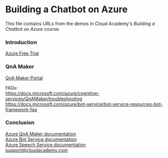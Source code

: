 # Building a Chatbot on Azure
This file contains URLs from the demos in Cloud Academy's _Building a Chatbot on Azure_ course.  

### Introduction
[Azure Free Trial](https://azure.microsoft.com/free)  

### QnA Maker
[QnA Maker Portal](https://qnamaker.ai)  

FAQs:  
https://docs.microsoft.com/azure/cognitive-services/QnAMaker/troubleshooting  
https://docs.microsoft.com/azure/bot-service/bot-service-resources-bot-framework-faq  

### Conclusion
[Azure QnA Maker documentation](https://docs.microsoft.com/azure/cognitive-services/QnAMaker/index)  
[Azure Bot Service documentation](https://docs.microsoft.com/azure/bot-service)  
[Azure Speech Service documentation](https://docs.microsoft.com/azure/cognitive-services/speech-service/)  
support@cloudacademy.com
